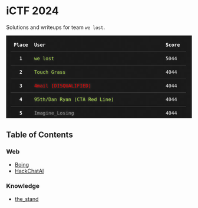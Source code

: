 # iCTF 2024

Solutions and writeups for team `we lost`.

![scoreboard](/media/scoreboard_cropped.png)

## Table of Contents


### Web

- [Boing](/web/Boing/)
- [HackChatAI](/web/HackChatAI/)


### Knowledge

- [the_stand](/knowledge/the_stand)